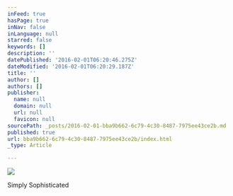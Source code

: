 ```yaml
---
inFeed: true
hasPage: true
inNav: false
inLanguage: null
starred: false
keywords: []
description: ''
datePublished: '2016-02-01T06:20:46.275Z'
dateModified: '2016-02-01T06:20:29.187Z'
title: ''
author: []
authors: []
publisher:
  name: null
  domain: null
  url: null
  favicon: null
sourcePath: _posts/2016-02-01-bba9b662-6c79-4c30-8487-7975ee43ce2b.md
published: true
url: bba9b662-6c79-4c30-8487-7975ee43ce2b/index.html
_type: Article

---
```

![](https://s3-us-west-2.amazonaws.com/the-grid-img/p/0c8c9a56f5c88c91ba87493d1c544cfdfce12bd6.jpg)

Simply Sophisticated